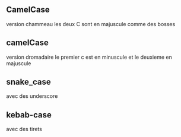 

## CamelCase
version chammeau les deux C sont en majuscule comme des bosses

## camelCase 
version dromadaire le premier c est en minuscule et le deuxieme en majuscule

## snake_case
avec des underscore

## kebab-case
avec des tirets